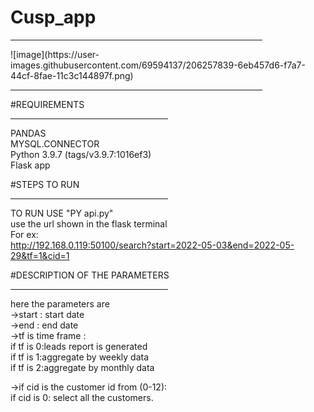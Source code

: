 # Cusp_app
<hr width =80%>
![image](https://user-images.githubusercontent.com/69594137/206257839-6eb457d6-f7a7-44cf-8fae-11c3c144897f.png)
<hr width =80%>
#REQUIREMENTS<hr width=50%>
PANDAS<br>
MYSQL.CONNECTOR<br>
Python 3.9.7 (tags/v3.9.7:1016ef3)<br>
Flask app<br>



#STEPS TO RUN<hr width=50%>
TO RUN USE "PY api.py"<br>
use the url shown in the flask terminal<br>
For ex:<br>
http://192.168.0.119:50100/search?start=2022-05-03&end=2022-05-29&tf=1&cid=1<br>

#DESCRIPTION OF THE PARAMETERS<hr width=50%>
here the parameters are <br>
->start : start date<br>
->end : end date<br>
->tf is time frame : <br>
	  if tf is 0:leads report is generated<br>
	  if tf is 1:aggregate by weekly data<br>
	  if tf is 2:aggregate by monthly data<br>

->if cid is the customer id from (0-12):<br>
	  if cid is 0: select all the customers.<br>
